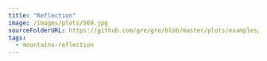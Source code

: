 ```yaml
---
title: "Reflection"
image: /images/plots/569.jpg
sourceFolderURL: https://github.com/gre/gre/blob/master/plots/examples/566/index.mjs
tags:
  - mountains-reflection
---
```

